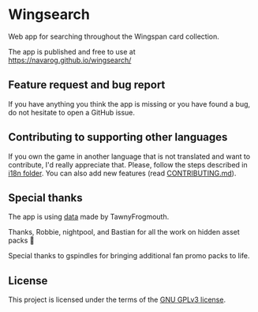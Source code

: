 # Wingsearch
Web app for searching throughout the Wingspan card collection.

The app is published and free to use at https://navarog.github.io/wingsearch/

## Feature request and bug report
If you have anything you think the app is missing or you have found a bug, do not hesitate to open a GitHub issue.

## Contributing to supporting other languages

If you own the game in another language that is not translated and want to contribute, I'd really appreciate that. Please, follow the steps described in [i18n folder](i18n). You can also add new features (read [CONTRIBUTING.md](CONTRIBUTING.md)).

## Special thanks
The app is using [data](https://boardgamegeek.com/filepage/193164/wingspan-bird-card-spreadsheet) made by TawnyFrogmouth.

Thanks, Robbie, nightpool, and Bastian for all the work on hidden asset packs 🥚

Special thanks to gspindles for bringing additional fan promo packs to life. 

## License
This project is licensed under the terms of the [GNU GPLv3  license](LICENSE.md).
